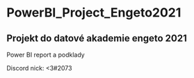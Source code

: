 # PowerBI_Project_Engeto2021
Projekt do datové akademie engeto 2021
---
Power BI report a podklady

Discord nick: <3#2073
